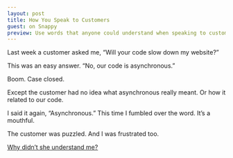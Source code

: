 ```yaml
---
layout: post
title: How You Speak to Customers
guest: on Snappy
preview: Use words that anyone could understand when speaking to customers.
---
```


Last week a customer asked me, “Will your code slow down my website?”

This was an easy answer. “No, our code is asynchronous.”

Boom. Case closed.

Except the customer had no idea what asynchronous really meant. Or how it related to our code.

I said it again, “Asynchronous.” This time I fumbled over the word. It’s a mouthful. 

The customer was puzzled. And I was frustrated too. 

[Why didn’t she understand me?](http://blog.besnappy.com/2014/09/speak-customers-like-truck-driver/)
